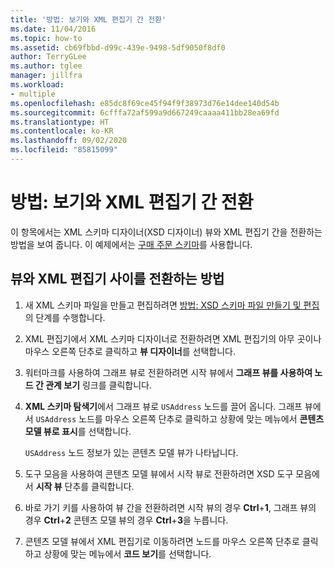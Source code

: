 ```yaml
---
title: '방법: 보기와 XML 편집기 간 전환'
ms.date: 11/04/2016
ms.topic: how-to
ms.assetid: cb69fbbd-d99c-439e-9498-5df9050f8df0
author: TerryGLee
ms.author: tglee
manager: jillfra
ms.workload:
- multiple
ms.openlocfilehash: e85dc8f69ce45f94f9f38973d76e14dee140d54b
ms.sourcegitcommit: 6cfffa72af599a9d667249caaaa411bb28ea69fd
ms.translationtype: HT
ms.contentlocale: ko-KR
ms.lasthandoff: 09/02/2020
ms.locfileid: "85815099"
---
```

# <a name="how-to-switch-between-views-and-the-xml-editor"></a>방법: 보기와 XML 편집기 간 전환

이 항목에서는 XML 스키마 디자이너(XSD 디자이너) 뷰와 XML 편집기 간을 전환하는 방법을 보여 줍니다. 이 예제에서는 [구매 주문 스키마](../xml-tools/sample-xsd-file-simple-schema.md)를 사용합니다.

## <a name="to-switch-between-the-views-and-the-xml-editor"></a>뷰와 XML 편집기 사이를 전환하는 방법

1. 새 XML 스키마 파일을 만들고 편집하려면 [방법: XSD 스키마 파일 만들기 및 편집](../xml-tools/how-to-create-and-edit-an-xsd-schema-file.md)의 단계를 수행합니다.

2. XML 편집기에서 XML 스키마 디자이너로 전환하려면 XML 편집기의 아무 곳이나 마우스 오른쪽 단추로 클릭하고 **뷰 디자이너**를 선택합니다.

3. 워터마크를 사용하여 그래프 뷰로 전환하려면 시작 뷰에서 **그래프 뷰를 사용하여 노드 간 관계 보기** 링크를 클릭합니다.

4. **XML 스키마 탐색기**에서 그래프 뷰로 `USAddress` 노드를 끌어 옵니다. 그래프 뷰에서 `USAddress` 노드를 마우스 오른쪽 단추로 클릭하고 상황에 맞는 메뉴에서 **콘텐츠 모델 뷰로 표시**를 선택합니다.

     `USAddress` 노드 정보가 있는 콘텐츠 모델 뷰가 나타납니다.

5. 도구 모음을 사용하여 콘텐츠 모델 뷰에서 시작 뷰로 전환하려면 XSD 도구 모음에서 **시작 뷰** 단추를 클릭합니다.

6. 바로 가기 키를 사용하여 뷰 간을 전환하려면 시작 뷰의 경우 **Ctrl**+**1**, 그래프 뷰의 경우 **Ctrl**+**2** 콘텐츠 모델 뷰의 경우 **Ctrl**+**3**을 누릅니다.

7. 콘텐츠 모델 뷰에서 XML 편집기로 이동하려면 노드를 마우스 오른쪽 단추로 클릭하고 상황에 맞는 메뉴에서 **코드 보기**를 선택합니다.
